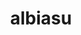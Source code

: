 ---
ekitaldiak:
  - {}
mezak:
  - {}
image: /media/Screenshot_20250329_234613_YouTube-1.webp
gallery:
  - /media/Screenshot_20250329_234618_YouTube.webp
video: 1aoxA5TDyQI
layout: parroquia
locations:
  - {}
title: albiasu
valley: Larraun
locations:
  - name: Done Laurendi
    geo: 43.00878, -1.93683
---